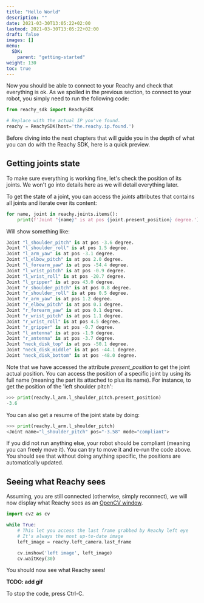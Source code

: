 ```yaml
---
title: "Hello World"
description: ""
date: 2021-03-30T13:05:22+02:00
lastmod: 2021-03-30T13:05:22+02:00
draft: false
images: []
menu:
  SDK:
    parent: "getting-started"
weight: 130
toc: true
---
```


Now you should be able to connect to your Reachy and check that everything is ok. As we spoiled in the previous section, to connect to your robot, you simply need to run the following code:

```python
from reachy_sdk import ReachySDK

# Replace with the actual IP you've found.
reachy = ReachySDK(host='the.reachy.ip.found.')
```

Before diving into the next chapters that will guide you in the depth of what you can do with the Reachy SDK, here is a quick preview.

## Getting joints state

To make sure everything is working fine, let's check the position of its joints. We won't go into details here as we will detail everything later.

To get the state of a joint, you can access the *joints* attributes that contains all joints and iterate over its content:

```python
for name, joint in reachy.joints.items(): 
    print(f'Joint "{name}" is at pos {joint.present_position} degree.') 
```

Will show something like:
```python
Joint "l_shoulder_pitch" is at pos -3.6 degree.
Joint "l_shoulder_roll" is at pos 1.5 degree.
Joint "l_arm_yaw" is at pos -3.1 degree.
Joint "l_elbow_pitch" is at pos 2.0 degree.
Joint "l_forearm_yaw" is at pos -54.4 degree.
Joint "l_wrist_pitch" is at pos -0.9 degree.
Joint "l_wrist_roll" is at pos -20.7 degree.
Joint "l_gripper" is at pos 43.0 degree.
Joint "r_shoulder_pitch" is at pos 0.8 degree.
Joint "r_shoulder_roll" is at pos 0.5 degree.
Joint "r_arm_yaw" is at pos 1.2 degree.
Joint "r_elbow_pitch" is at pos 0.1 degree.
Joint "r_forearm_yaw" is at pos 0.1 degree.
Joint "r_wrist_pitch" is at pos 1.1 degree.
Joint "r_wrist_roll" is at pos 4.5 degree.
Joint "r_gripper" is at pos -0.7 degree.
Joint "l_antenna" is at pos -1.9 degree.
Joint "r_antenna" is at pos -3.7 degree.
Joint "neck_disk_top" is at pos -50.1 degree.
Joint "neck_disk_middle" is at pos -44.1 degree.
Joint "neck_disk_bottom" is at pos -48.0 degree.
```

Note that we have accessed the attribute *present_position* to get the joint actual position. You can access the position of a specific joint by using its full name (meaning the part its attached to plus its name). For instance, to get the position of the 'left shoulder pitch':

```python
>>> print(reachy.l_arm.l_shoulder_pitch.present_position)
-3.6
```

You can also get a resume of the joint state by doing:
```python
>>> print(reachy.l_arm.l_shoulder_pitch)
<Joint name="l_shoulder_pitch" pos="-3.58" mode="compliant">
```

If you did not run anything else, your robot should be compliant (meaning you can freely move it). You can try to move it and re-run the code above. You should see that without doing anything specific, the positions are automatically updated.

## Seeing what Reachy sees

Assuming, you are still connected (otherwise, simply reconnect), we will now display what Reachy sees as an [OpenCV window](https://opencv.org). 

```python
import cv2 as cv

while True:
    # This let you access the last frame grabbed by Reachy left eye
    # It's always the most up-to-date image
    left_image = reachy.left_camera.last_frame

    cv.imshow('left image', left_image)
    cv.waitKey(30)
```

You should now see what Reachy sees!

**TODO: add gif**

To stop the code, press Ctrl-C.

